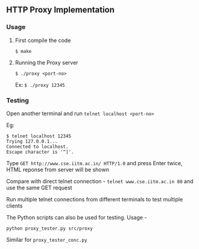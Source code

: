 ## HTTP Proxy Implementation

### Usage

1. First compile the code
  
   `$ make`

2. Running the Proxy server

    `$ ./proxy <port-no>`

    Ex: `$ ./proxy 12345`

### Testing

Open another terminal and run `telnet localhost <port-no>`

Eg:
```
$ telnet localhost 12345
Trying 127.0.0.1...
Connected to localhost.
Escape character is '^]'.
```

Type `GET http://www.cse.iitm.ac.in/ HTTP/1.0` and press Enter twice, HTML reponse from server will be shown

Compare with direct telnet connection - `telnet www.cse.iitm.ac.in 80` and use the same GET request

Run multiple telnet connections from different terminals to test multiple clients

The Python scripts can also be used for testing. Usage -
```
python proxy_tester.py src/proxy
```

Similar for `proxy_tester_conc.py`

